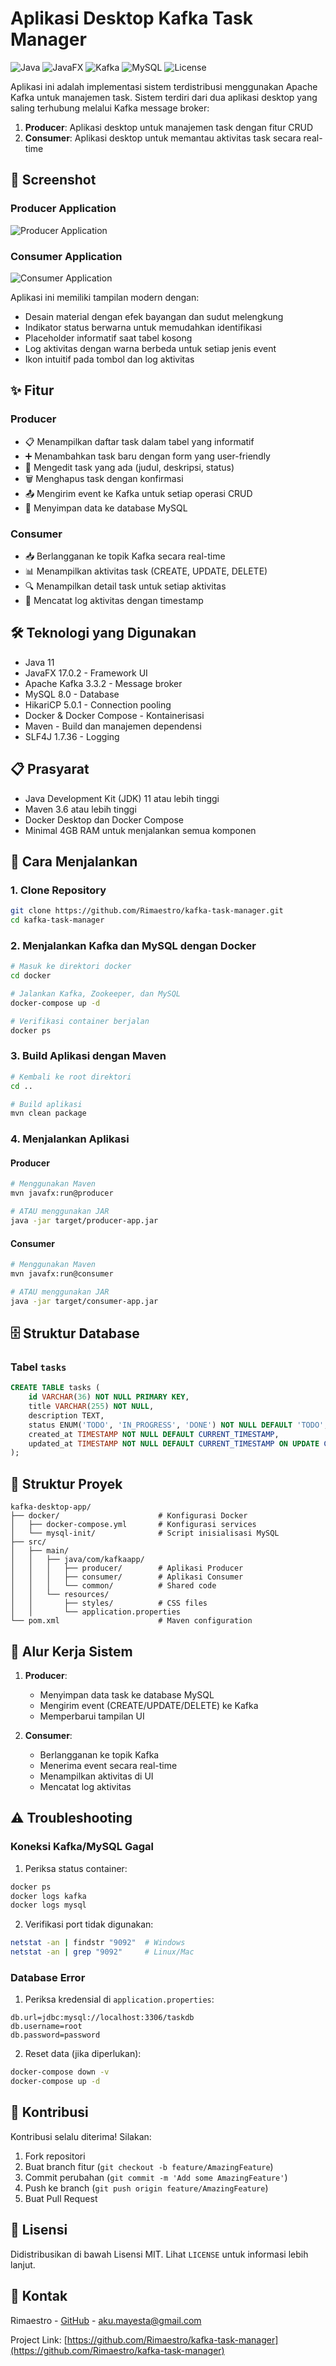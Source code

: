 # Aplikasi Desktop Kafka Task Manager

![Java](https://img.shields.io/badge/Java-11-orange)
![JavaFX](https://img.shields.io/badge/JavaFX-17.0.2-blue)
![Kafka](https://img.shields.io/badge/Kafka-3.3.2-green)
![MySQL](https://img.shields.io/badge/MySQL-8.0-blue)
![License](https://img.shields.io/badge/License-MIT-yellow)

Aplikasi ini adalah implementasi sistem terdistribusi menggunakan Apache Kafka untuk manajemen task. Sistem terdiri dari dua aplikasi desktop yang saling terhubung melalui Kafka message broker:
1. **Producer**: Aplikasi desktop untuk manajemen task dengan fitur CRUD
2. **Consumer**: Aplikasi desktop untuk memantau aktivitas task secara real-time

## 📸 Screenshot

### Producer Application
![Producer Application](screenshots/producer-app.png)

### Consumer Application
![Consumer Application](screenshots/consumer-app.png)

Aplikasi ini memiliki tampilan modern dengan:
- Desain material dengan efek bayangan dan sudut melengkung
- Indikator status berwarna untuk memudahkan identifikasi
- Placeholder informatif saat tabel kosong
- Log aktivitas dengan warna berbeda untuk setiap jenis event
- Ikon intuitif pada tombol dan log aktivitas

## ✨ Fitur

### Producer
- 📋 Menampilkan daftar task dalam tabel yang informatif
- ➕ Menambahkan task baru dengan form yang user-friendly
- 📝 Mengedit task yang ada (judul, deskripsi, status)
- 🗑️ Menghapus task dengan konfirmasi
- 📤 Mengirim event ke Kafka untuk setiap operasi CRUD
- 💾 Menyimpan data ke database MySQL

### Consumer
- 📥 Berlangganan ke topik Kafka secara real-time
- 📊 Menampilkan aktivitas task (CREATE, UPDATE, DELETE)
- 🔍 Menampilkan detail task untuk setiap aktivitas
- 📝 Mencatat log aktivitas dengan timestamp

## 🛠️ Teknologi yang Digunakan

- Java 11
- JavaFX 17.0.2 - Framework UI
- Apache Kafka 3.3.2 - Message broker
- MySQL 8.0 - Database
- HikariCP 5.0.1 - Connection pooling
- Docker & Docker Compose - Kontainerisasi
- Maven - Build dan manajemen dependensi
- SLF4J 1.7.36 - Logging

## 📋 Prasyarat

- Java Development Kit (JDK) 11 atau lebih tinggi
- Maven 3.6 atau lebih tinggi
- Docker Desktop dan Docker Compose
- Minimal 4GB RAM untuk menjalankan semua komponen

## 🚀 Cara Menjalankan

### 1. Clone Repository

```bash
git clone https://github.com/Rimaestro/kafka-task-manager.git
cd kafka-task-manager
```

### 2. Menjalankan Kafka dan MySQL dengan Docker

```bash
# Masuk ke direktori docker
cd docker

# Jalankan Kafka, Zookeeper, dan MySQL
docker-compose up -d

# Verifikasi container berjalan
docker ps
```

### 3. Build Aplikasi dengan Maven

```bash
# Kembali ke root direktori
cd ..

# Build aplikasi
mvn clean package
```

### 4. Menjalankan Aplikasi

#### Producer

```bash
# Menggunakan Maven
mvn javafx:run@producer

# ATAU menggunakan JAR
java -jar target/producer-app.jar
```

#### Consumer

```bash
# Menggunakan Maven
mvn javafx:run@consumer

# ATAU menggunakan JAR
java -jar target/consumer-app.jar
```

## 🗄️ Struktur Database

### Tabel `tasks`

```sql
CREATE TABLE tasks (
    id VARCHAR(36) NOT NULL PRIMARY KEY,
    title VARCHAR(255) NOT NULL,
    description TEXT,
    status ENUM('TODO', 'IN_PROGRESS', 'DONE') NOT NULL DEFAULT 'TODO',
    created_at TIMESTAMP NOT NULL DEFAULT CURRENT_TIMESTAMP,
    updated_at TIMESTAMP NOT NULL DEFAULT CURRENT_TIMESTAMP ON UPDATE CURRENT_TIMESTAMP
);
```

## 📁 Struktur Proyek

```
kafka-desktop-app/
├── docker/                      # Konfigurasi Docker
│   ├── docker-compose.yml       # Konfigurasi services
│   └── mysql-init/              # Script inisialisasi MySQL
├── src/
│   ├── main/
│   │   ├── java/com/kafkaapp/
│   │   │   ├── producer/        # Aplikasi Producer
│   │   │   ├── consumer/        # Aplikasi Consumer
│   │   │   └── common/          # Shared code
│   │   └── resources/
│   │       ├── styles/          # CSS files
│   │       └── application.properties
└── pom.xml                      # Maven configuration
```

## 🔄 Alur Kerja Sistem

1. **Producer**:
   - Menyimpan data task ke database MySQL
   - Mengirim event (CREATE/UPDATE/DELETE) ke Kafka
   - Memperbarui tampilan UI

2. **Consumer**:
   - Berlangganan ke topik Kafka
   - Menerima event secara real-time
   - Menampilkan aktivitas di UI
   - Mencatat log aktivitas

## ⚠️ Troubleshooting

### Koneksi Kafka/MySQL Gagal

1. Periksa status container:
```bash
docker ps
docker logs kafka
docker logs mysql
```

2. Verifikasi port tidak digunakan:
```bash
netstat -an | findstr "9092"  # Windows
netstat -an | grep "9092"     # Linux/Mac
```

### Database Error

1. Periksa kredensial di `application.properties`:
```properties
db.url=jdbc:mysql://localhost:3306/taskdb
db.username=root
db.password=password
```

2. Reset data (jika diperlukan):
```bash
docker-compose down -v
docker-compose up -d
```

## 🤝 Kontribusi

Kontribusi selalu diterima! Silakan:

1. Fork repositori
2. Buat branch fitur (`git checkout -b feature/AmazingFeature`)
3. Commit perubahan (`git commit -m 'Add some AmazingFeature'`)
4. Push ke branch (`git push origin feature/AmazingFeature`)
5. Buat Pull Request

## 📝 Lisensi

Didistribusikan di bawah Lisensi MIT. Lihat `LICENSE` untuk informasi lebih lanjut.

## 📧 Kontak

Rimaestro - [GitHub](https://github.com/Rimaestro) - aku.mayesta@gmail.com

Project Link: [https://github.com/Rimaestro/kafka-task-manager](https://github.com/Rimaestro/kafka-task-manager) 